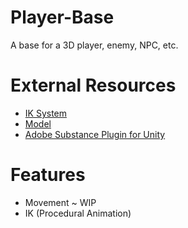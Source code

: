 # Player-Base
A base for a 3D player, enemy, NPC, etc.

# External Resources
- [IK System](https://www.youtube.com/watch?v=acMK93A-FSY&vl=en)
- [Model](https://free3d.com/3d-model/rigged-stick-figure-43707.html)
- [Adobe Substance Plugin for Unity](https://substance3d.adobe.com/plugins/substance-in-unity/)

# Features
- Movement ~ WIP
- IK (Procedural Animation)
